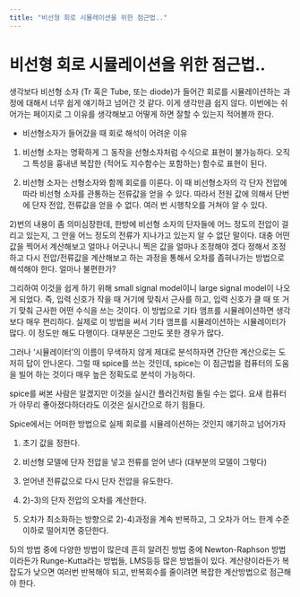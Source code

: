 ```yaml
---
title: "비선형 회로 시뮬레이션을 위한 점근법.."
---
```

# 비선형 회로 시뮬레이션을 위한 점근법..


생각보다 비선형 소자 (Tr 혹은 Tube, 또는 diode)가 들어간 회로를 시뮬레이션하는 과정에 대해서 너무 쉽게 얘기하고 넘어간 것 같다. 이게 생각만큼 쉽지 않다. 이번에는 쉬어가는 페이지로 그 이유를 생각해보고 어떻게 하면 잘할 수 있는지 적어볼까 한다.




- 비선형소자가 들어갔을 때 회로 해석이 어려운 이유




1) 비선형 소자는 명확하게 그 동작을 선형소자처럼 수식으로 표현이 불가능하다. 오직 그 특성을 흉내낸 복잡한 (적어도 지수함수는 포함하는) 함수로 표현이 된다.

2) 비선형 소자는 선형소자와 함께 회로를 이룬다. 이 때 비선형소자의 각 단자 전압에 따라 비선형 소자를 관통하는 전류값을 얻을 수 있다. 따라서 전원 값에 의해서 단번에 단자 전압, 전류값을 얻을 수 없다. 여러 번 시행착오를 거쳐야 알 수 있다. 




2)번의 내용이 좀 의미심장한데, 한방에 비선형 소자의 단자들에 어느 정도의 전압이 걸리고 있는지, 그 안을 어느 정도의 전류가 지나가고 있는지 알 수 없단 말이다. 대충 어떤 값을 찍어서 계산해보고 얼마나 어긋나니 찍은 값을 얼마나 조정해야 겠다 정해서 조정하고 다시 전압/전류값을 계산해보고 하는 과정을 통해서 오차를 좁혀나가는 방법으로 해석해야 한다. 얼마나 불편한가?




그리하여 이것을 쉽게 하기 위해 small signal model이니 large signal model이 나오게 되었다. 즉, 입력 신호가 작을 때 거기에 맞춰서 근사를 하고, 입력 신호가 클 때 또 거기 맞춰 근사한 어떤 수식을 쓰는 것이다. 이 방법으로 기타 앰프를 시뮬레이션하면 생각보다 매우 편리하다. 실제로 이 방법을 써서 기타 앰프를 시뮬레이션하는 시뮬레이터가 많다. 이 정도만 해도 다행이다. 대부분은 그만도 못한 경우가 많다. 




그러나 ‘시뮬레이터’의 이름이 무색하지 않게 제대로 분석하자면 간단한 계산으로는 도저히 답이 안나온다. 그럴 때 spice를 쓰는 것인데, spice는 이 점근법을 컴퓨터의 도움을 빌어 하는 것이다 매우 높은 정확도로 분석이 가능하다.

spice를 써본 사람은 알겠지만 이것을 실시간 플러긴처럼 돌릴 수는 없다. 요새 컴퓨터가 아무리 좋아졌다하더라도 이것은 실시간으로 하기 힘들다.




Spice에서는 어떠한 방법으로 실제 회로를 시뮬레이션하는 것인지 얘기하고 넘어가자




1) 초기 값을 정한다. 

2) 비선형 모델에 단자 전압을 넣고 전류를 얻어 낸다 (대부분의 모델이 그렇다)

3) 얻어낸 전류값으로 다시 단자 전압을 유도한다.

4) 2)-3)의 단자 전압의 오차를 계산한다.

5) 오차가 최소화하는 방향으로 2)-4)과정을 계속 반복하고, 그 오차가 어느 한계 수준이하로 떨어지면 중단한다.




5)의 방법 중에 다양한 방법이 많은데 흔히 알려진 방법 중에 Newton-Raphson 방법이라든가 Runge-Kutta라는 방법들, LMS등등 많은 방법들이 있다. 계산량이라든가 복잡도가 낮으면 여러번 반복해야 되고, 반복회수를 줄이려면 복잡한 계산방법으로 점근해야 한다. 





